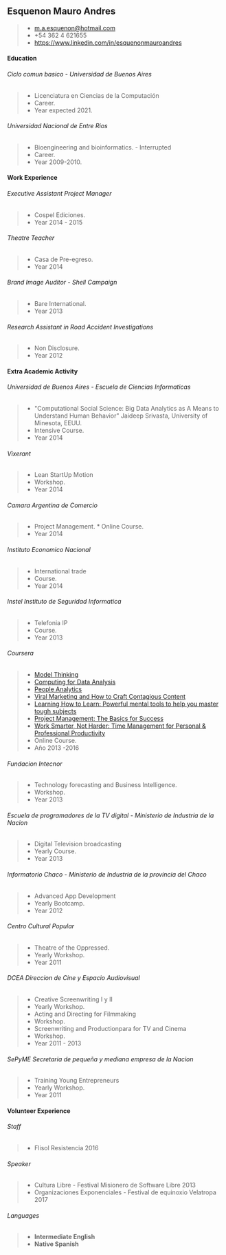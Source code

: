## Esquenon Mauro Andres

> -  m.a.esquenon@hotmail.com
> -  +54 362 4 621655
> - https://www.linkedin.com/in/esquenonmauroandres

#### Education

###### Ciclo comun basico - Universidad de Buenos Aires
>	 * Licenciatura en Ciencias de la Computación
>	 * Career.
>	 * Year expected 2021.

###### Universidad Nacional de Entre Rios
>	 * Bioengineering and bioinformatics. - Interrupted
>	 * Career.
>	 * Year 2009-2010.


#### Work Experience

###### Executive Assistant Project Manager
>	 * Cospel Ediciones.
>	 * Year 2014 - 2015

###### Theatre Teacher
>	 * Casa de Pre-egreso.
>	 * Year 2014

###### Brand Image Auditor - Shell Campaign
>	 * Bare International.
>	 * Year 2013

###### Research Assistant in Road Accident Investigations
>	 * Non Disclosure.
>	 * Year 2012

#### Extra Academic Activity


###### Universidad de Buenos Aires - Escuela de Ciencias Informaticas
>	 *  "Computational Social Science: Big Data Analytics as A Means to Understand Human Behavior" Jaideep Srivasta, University of Minesota, EEUU.
>	 *  Intensive Course.
>	 *  Year 2014

###### Vixerant
>	 * Lean StartUp Motion
>	 * Workshop. 
>	 * Year 2014

###### Camara Argentina de Comercio
>	 * Project Management.  * Online Course.
>	 * Year 2014

###### Instituto Economico Nacional
>	 * International trade
>	 * Course.
>	 * Year 2014

###### Instel Instituto de Seguridad Informatica
>    * Telefonia IP
>	 * Course.
>	 * Year 2013

###### Coursera
>	 * [Model Thinking](https://www.coursera.org/course/modelthinking)
>   * [Computing for Data Analysis](https://www.coursera.org/course/compdata)
>   * [People Analytics](https://www.coursera.org/learn/wharton-people-analytics)
>   * [Viral Marketing and How to Craft Contagious Content](https://www.coursera.org/learn/wharton-contagious-viral-marketing)
>   * [Learning How to Learn: Powerful mental tools to help you master tough subjects](https://www.coursera.org/learn/learning-how-to-learn)
>   * [Project Management: The Basics for Success](https://www.coursera.org/learn/project-management-basics)
>   * [Work Smarter, Not Harder: Time Management for Personal & Professional Productivity](https://www.coursera.org/learn/work-smarter-not-harder)
>   * Online Course.
>   * Año 2013 -2016

###### Fundacion Intecnor 
>	 * Technology forecasting and Business Intelligence.
>	 * Workshop.
>	 * Year 2013

###### Escuela de programadores de la TV digital - Ministerio de Industria de la Nacion
>	 * Digital Television broadcasting
>	 * Yearly Course.
>	 * Year 2013

###### Informatorio Chaco - Ministerio de Industria de la provincia del Chaco
>	 * Advanced App Development
>	 * Yearly Bootcamp.
>	 * Year 2012

###### Centro Cultural Popular
>	 * Theatre of the Oppressed.
>	 * Yearly Workshop.
>	 * Year 2011

###### DCEA Direccion de Cine y Espacio Audiovisual
>	 * Creative Screenwriting I y II
>	 * Yearly Workshop.
>	 * Acting and Directing for Filmmaking
>	 * Workshop.
>	 * Screenwriting and Productionpara for TV and Cinema
>	 * Workshop.
>	 * Year 2011 - 2013

###### SePyME Secretaria de pequeña y mediana empresa de la Nacion
>	 * Training Young Entrepreneurs
>	 * Yearly Workshop.
>	 * Year 2011


#### Volunteer Experience
###### Staff
>    * Flisol Resistencia 2016


###### Speaker
>   * Cultura Libre - Festival Misionero de Software Libre 2013
>   * Organizaciones Exponenciales - Festival de equinoxio Velatropa 2017

###### Languages
> - **Intermediate English**
> - **Native Spanish**
